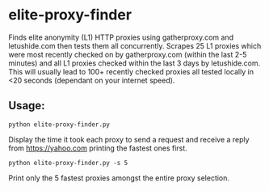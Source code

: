 elite-proxy-finder
==================

Finds elite anonymity (L1) HTTP proxies using gatherproxy.com and letushide.com then tests them all concurrently. Scrapes 25 L1 proxies which were most recently checked on by gatherproxy.com (within the last 2-5 minutes) and all L1 proxies checked within the last 3 days by letushide.com. This will usually lead to 100+ recently checked proxies all tested locally in <20 seconds (dependant on your internet speed).


Usage:
------
```shell
python elite-proxy-finder.py
```
Display the time it took each proxy to send a request and receive a reply from https://yahoo.com printing the fastest ones first.

```shell
python elite-proxy-finder.py -s 5
```
Print only the 5 fastest proxies amongst the entire proxy selection.
